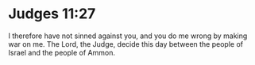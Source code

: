 # Judges 11:27

I therefore have not sinned against you, and you do me wrong by making war on me. The Lord, the Judge, decide this day between the people of Israel and the people of Ammon.
